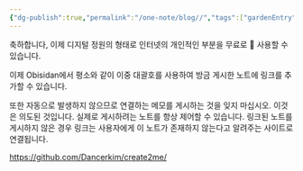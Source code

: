 ```yaml
---
{"dg-publish":true,"permalink":"/one-note/blog//","tags":["gardenEntry"]}
---
```


축하합니다, 이제 디지털 정원의 형태로 인터넷의 개인적인 부분을 무료로 🎉 사용할 수 있습니다.

이제 Obisidan에서 평소와 같이 이중 대괄호를 사용하여 방금 게시한 노트에 링크를 추가할 수 있습니다.

또한 자동으로 발생하지 않으므로 연결하는 메모를 게시하는 것을 잊지 마십시오. 이것은 의도된 것입니다. 실제로 게시하려는 노트를 항상 제어할 수 있습니다. 링크된 노트를 게시하지 않은 경우 링크는 사용자에게 이 노트가 존재하지 않는다고 알려주는 사이트로 연결됩니다.

https://github.com/Dancerkim/create2me/